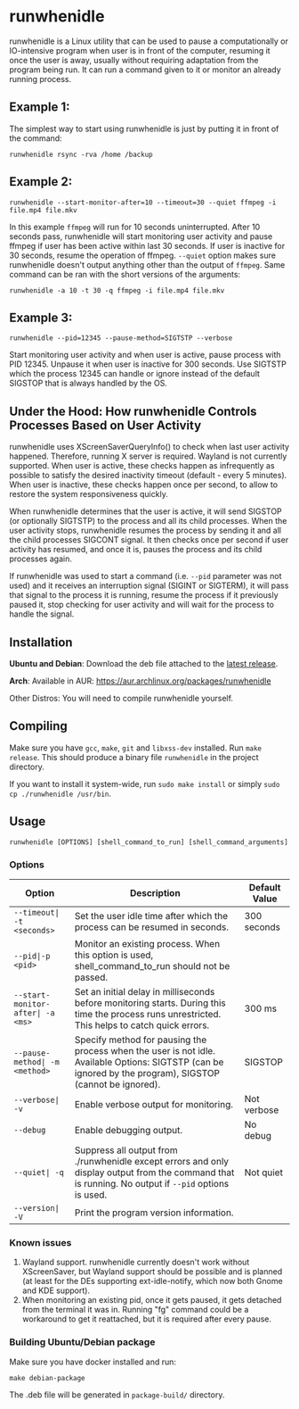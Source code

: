 # runwhenidle

runwhenidle is a Linux utility that can be used to pause a computationally or IO-intensive program when user is
in front of the computer, resuming it once the user is away, usually without requiring adaptation from the program 
being run. It can run a command given to it or monitor an already running process.

## Example 1:

The simplest way to start using runwhenidle is just by putting it in front of the command:

    runwhenidle rsync -rva /home /backup

## Example 2:

    runwhenidle --start-monitor-after=10 --timeout=30 --quiet ffmpeg -i file.mp4 file.mkv

In this example `ffmpeg` will run for 10 seconds uninterrupted. After 10 seconds pass, 
runwhenidle  will start monitoring user activity and pause ffmpeg  if user has been active within last 30 seconds.
If user is inactive for 30 seconds, resume the operation of ffmpeg. `--quiet` option makes sure runwhenidle doesn't
output anything other than the output of `ffmpeg`. Same command can be ran with the short versions of the arguments:

    runwhenidle -a 10 -t 30 -q ffmpeg -i file.mp4 file.mkv


## Example 3:

    runwhenidle --pid=12345 --pause-method=SIGTSTP --verbose

Start monitoring user activity and when user is active, pause process with PID 12345. Unpause it when user is inactive 
for 300 seconds. Use SIGTSTP which the process 12345 can handle or ignore instead of the default SIGSTOP that is
always handled by the OS.

## Under the Hood: How runwhenidle Controls Processes Based on User Activity

runwhenidle uses XScreenSaverQueryInfo() to check when last user activity happened.
Therefore, running X server is required. Wayland is not currently supported.
When user is active, these checks happen as infrequently as possible to satisfy the desired inactivity timeout 
(default - every 5 minutes). When user is inactive, these checks happen once per second, to allow to restore
the system responsiveness quickly.

When runwhenidle determines that the user is active, it will send SIGSTOP (or optionally SIGTSTP) to the process
and all its child processes. When the user activity stops, runwhenidle resumes the process by sending it and all 
the child processes SIGCONT signal. It then checks once per second if user activity has resumed, and once it is,
pauses the process and its child processes again.

If runwhenidle was used to start a command (i.e. `--pid` parameter was not used) and it receives an interruption
signal (SIGINT or SIGTERM), it will pass that signal to the process it is running, resume the process if it 
previously paused it, stop checking for user activity and will wait for the process to handle the signal.

## Installation

**Ubuntu and Debian**: Download the deb file attached to
the [latest release](https://github.com/perk11/runwhenidle/releases/latest).

**Arch**: Available in AUR: https://aur.archlinux.org/packages/runwhenidle

Other Distros: You will need to compile runwhenidle yourself.

## Compiling

Make sure you have `gcc`, `make`, `git` and `libxss-dev` installed. Run `make release`. This should produce a binary
file `runwhenidle` in the project directory.

If you want to install it system-wide, run `sudo make install` or simply `sudo cp ./runwhenidle /usr/bin`.

## Usage

    runwhenidle [OPTIONS] [shell_command_to_run] [shell_command_arguments]

### Options

| Option                            | Description                                                                                                                                                | Default Value |
|-----------------------------------|------------------------------------------------------------------------------------------------------------------------------------------------------------|---------------|
| `--timeout\| -t <seconds>`        | Set the user idle time after which the process can be resumed in seconds.                                                                                  | 300 seconds   |
| `--pid\|-p <pid>`                 | Monitor an existing process. When this option is used, shell_command_to_run should not be passed.                                                          |               |
| `--start-monitor-after\| -a <ms>` | Set an initial delay in milliseconds before monitoring starts. During this time the process runs unrestricted. This helps to catch quick errors.           | 300 ms        |
| `--pause-method\| -m <method>`    | Specify method for pausing the process when the user is not idle. Available Options: SIGTSTP (can be ignored by the program), SIGSTOP (cannot be ignored). | SIGSTOP       |
| `--verbose\| -v`                  | Enable verbose output for monitoring.                                                                                                                      | Not verbose   |
| `--debug`                         | Enable debugging output.                                                                                                                                   | No debug      |
| `--quiet\| -q`                    | Suppress all output from ./runwhenidle except errors and only display output from the command that is running. No output if `--pid` options is used.       | Not quiet     |
| `--version\| -V`                  | Print the program version information.                                                                                                                     |               |


### Known issues

1. Wayland support. runwhenidle currently doesn't work without XScreenSaver, but Wayland support should be possible and
   is planned (at least for the DEs supporting ext-idle-notify, which now both Gnome and KDE support).
2. When monitoring an existing pid, once it gets paused, it gets detached from the terminal it was in.
   Running "fg" command could be a workaround to get it reattached, but it is required after every pause.

### Building Ubuntu/Debian package

Make sure you have docker installed and run:

    make debian-package

The .deb file will be generated in `package-build/` directory.
